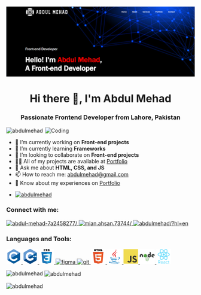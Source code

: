 [![MasterHead](https://raw.githubusercontent.com/Abdulmehad/Abdulmehad/main/Screenshot%202024-02-10%20020546.png)](https://rishavchanda.io)
<h1 align="center">Hi there 👋, I'm Abdul Mehad</h1>
<h3 align="center">Passionate Frontend Developer from Lahore, Pakistan</h3>

<img align="right" alt="Coding" width="400" src="https://raw.githubusercontent.com/hasibul-hasan-shuvo/hasibul-hasan-shuvo/main/images/coding-boy.gif">

<p align="left"> 
  <img src="https://komarev.com/ghpvc/?username=abdulmehad&label=Profile%20views&color=0e75b6&style=flat" alt="abdulmehad" />
</p>

- 🔭 I’m currently working on **Front-end projects**
- 🌱 I’m currently learning **Frameworks**
- 👯 I’m looking to collaborate on **Front-end projects**
- 👨‍💻 All of my projects are available at [Portfolio](https://abdulmehad.github.io/Portfolio-Website/)
- 💬 Ask me about **HTML, CSS, and JS**
- 📫 How to reach me: [abdulmehad@gmail.com](mailto:abdulmehad@gmail.com)
- 📄 Know about my experiences on [Portfolio](https://abdulmehad.github.io/Portfolio-Website/)
- <p align="left"> 
  <a href="https://github.com/ryo-ma/github-profile-trophy">
    <img src="https://github-profile-trophy.vercel.app/?username=abdulmehad" alt="abdulmehad" />
  </a>
</p>

<h3 align="left">Connect with me:</h3>
<p align="left">
  <a href="https://linkedin.com/in/abdul-mehad-7a2458277/" target="blank">
    <img align="center" src="https://raw.githubusercontent.com/rahuldkjain/github-profile-readme-generator/master/src/images/icons/Social/linked-in-alt.svg" alt="abdul-mehad-7a2458277/" height="30" width="40" />
  </a>
  <a href="https://fb.com/mian.ahsan.73744/" target="blank">
    <img align="center" src="https://raw.githubusercontent.com/rahuldkjain/github-profile-readme-generator/master/src/images/icons/Social/facebook.svg" alt="mian.ahsan.73744/" height="30" width="40" />
  </a>
  <a href="https://instagram.com/abdulmehad/?hl=en" target="blank">
    <img align="center" src="https://raw.githubusercontent.com/rahuldkjain/github-profile-readme-generator/master/src/images/icons/Social/instagram.svg" alt="abdulmehad/?hl=en" height="30" width="40" />
  </a>
</p>

<h3 align="left">Languages and Tools:</h3>
<p align="left"> 
  <a href="https://www.cprogramming.com/" target="_blank" rel="noreferrer">
    <img src="https://raw.githubusercontent.com/devicons/devicon/master/icons/c/c-original.svg" alt="c" width="40" height="40"/>
  </a> 
  <a href="https://www.w3schools.com/cpp/" target="_blank" rel="noreferrer">
    <img src="https://raw.githubusercontent.com/devicons/devicon/master/icons/cplusplus/cplusplus-original.svg" alt="cplusplus" width="40" height="40"/>
  </a> 
  <a href="https://www.w3schools.com/css/" target="_blank" rel="noreferrer">
    <img src="https://raw.githubusercontent.com/devicons/devicon/master/icons/css3/css3-original-wordmark.svg" alt="css3" width="40" height="40"/>
  </a> 
  <a href="https://www.figma.com/" target="_blank" rel="noreferrer">
    <img src="https://www.vectorlogo.zone/logos/figma/figma-icon.svg" alt="figma" width="40" height="40"/>
  </a> 
  <a href="https://git-scm.com/" target="_blank" rel="noreferrer">
    <img src="https://www.vectorlogo.zone/logos/git-scm/git-scm-icon.svg" alt="git" width="40" height="40"/>
  </a> 
  <a href="https://www.w3.org/html/" target="_blank" rel="noreferrer">
    <img src="https://raw.githubusercontent.com/devicons/devicon/master/icons/html5/html5-original-wordmark.svg" alt="html5" width="40" height="40"/>
  </a> 
  <a href="https://www.java.com" target="_blank" rel="noreferrer">
    <img src="https://raw.githubusercontent.com/devicons/devicon/master/icons/java/java-original.svg" alt="java" width="40" height="40"/>
  </a> 
  <a href="https://developer.mozilla.org/en-US/docs/Web/JavaScript" target="_blank" rel="noreferrer">
    <img src="https://raw.githubusercontent.com/devicons/devicon/master/icons/javascript/javascript-original.svg" alt="javascript" width="40" height="40"/>
  </a> 
  <a href="https://nodejs.org" target="_blank" rel="noreferrer">
    <img src="https://raw.githubusercontent.com/devicons/devicon/master/icons/nodejs/nodejs-original-wordmark.svg" alt="nodejs" width="40" height="40"/>
  </a> 
  <a href="https://reactjs.org/" target="_blank" rel="noreferrer">
    <img src="https://raw.githubusercontent.com/devicons/devicon/master/icons/react/react-original-wordmark.svg" alt="react" width="40" height="40"/>
  </a> 
</p>

<p><img align="left" src="https://github-readme-stats.vercel.app/api/top-langs?username=abdulmehad&show_icons=true&locale=en&layout=compact" alt="abdulmehad" /></p>

<p>&nbsp;<img align="center" src="https://github-readme-stats.vercel.app/api?username=abdulmehad&show_icons=true&locale=en" alt="abdulmehad" /></p>

<p><img align="center" src="https://github-readme-streak-stats.herokuapp.com/?user=abdulmehad&" alt="abdulmehad" /></p>
